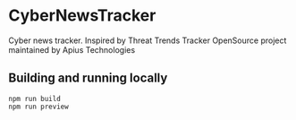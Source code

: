 # CyberNewsTracker
Cyber news tracker. Inspired by Threat Trends Tracker OpenSource project maintained by Apius Technologies

## Building and running locally

```
npm run build
npm run preview
```

